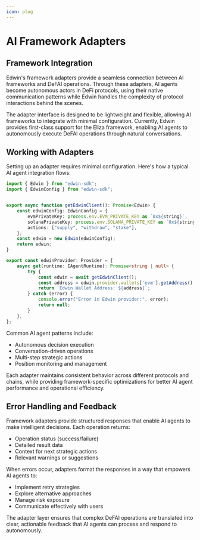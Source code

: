 ```yaml
---
icon: plug
---
```


# AI Framework Adapters

## Framework Integration

Edwin's framework adapters provide a seamless connection between AI frameworks and DeFAI operations. Through these adapters, AI agents become autonomous actors in DeFi protocols, using their native communication patterns while Edwin handles the complexity of protocol interactions behind the scenes.

The adapter interface is designed to be lightweight and flexible, allowing AI frameworks to integrate with minimal configuration. Currently, Edwin provides first-class support for the Eliza framework, enabling AI agents to autonomously execute DeFAI operations through natural conversations.

## Working with Adapters

Setting up an adapter requires minimal configuration. Here's how a typical AI agent integration flows:

```typescript
import { Edwin } from "edwin-sdk";
import { EdwinConfig } from "edwin-sdk";


export async function getEdwinClient(): Promise<Edwin> {
    const edwinConfig: EdwinConfig = {
        evmPrivateKey: process.env.EVM_PRIVATE_KEY as `0x${string}`,
        solanaPrivateKey: process.env.SOLANA_PRIVATE_KEY as `0x${string}`,
        actions: ["supply", "withdraw", "stake"],
    };
    const edwin = new Edwin(edwinConfig);
    return edwin;
}

export const edwinProvider: Provider = {
    async get(runtime: IAgentRuntime): Promise<string | null> {
        try {
            const edwin = await getEdwinClient();
            const address = edwin.provider.wallets['evm'].getAddress();
            return `Edwin Wallet Address: ${address}`;
        } catch (error) {
            console.error("Error in Edwin provider:", error);
            return null;
        }
    },
};
```

Common AI agent patterns include:
- Autonomous decision execution
- Conversation-driven operations
- Multi-step strategic actions
- Position monitoring and management

Each adapter maintains consistent behavior across different protocols and chains, while providing framework-specific optimizations for better AI agent performance and operational efficiency.

## Error Handling and Feedback

Framework adapters provide structured responses that enable AI agents to make intelligent decisions. Each operation returns:

- Operation status (success/failure)
- Detailed result data
- Context for next strategic actions
- Relevant warnings or suggestions

When errors occur, adapters format the responses in a way that empowers AI agents to:
- Implement retry strategies
- Explore alternative approaches
- Manage risk exposure
- Communicate effectively with users

The adapter layer ensures that complex DeFAI operations are translated into clear, actionable feedback that AI agents can process and respond to autonomously.

